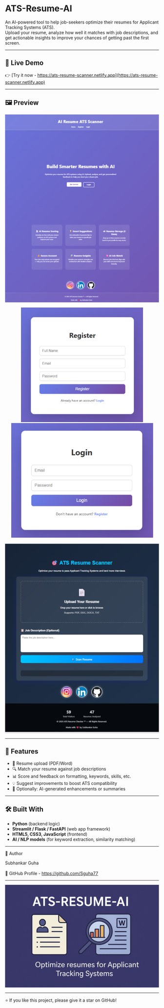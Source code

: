 # ATS-Resume-AI

An AI-powered tool to help job-seekers optimize their resumes for Applicant Tracking Systems (ATS).  
Upload your resume, analyze how well it matches with job descriptions, and get actionable insights to improve your chances of getting past the first screen.

---

## 🚀 Live Demo  
 
👉 [Try it now - https://ats-resume-scanner.netlify.app](https://ats-resume-scanner.netlify.app) 

---

## 🖼️ Preview  
<p align="center">
  <img src="assets/ss1.png" alt="ATS-Resume-AI Preview" width="600">
</p>
<p align="center">
  <img src="assets/ss2.png" alt="ATS-Resume-AI Preview" width="400">
  <img src="assets/ss3.png" alt="ATS-Resume-AI Preview" width="465">
</p>
<p align="center">
  <img src="assets/ss4.png" alt="ATS-Resume-AI Preview" width="600">
</p>


---

## 🧩 Features
- 📄 Resume upload (PDF/Word)  
- 🔍 Match your resume against job descriptions  
- 📊 Score and feedback on formatting, keywords, skills, etc.  
- 💡 Suggest improvements to boost ATS compatibility  
- 🧠 Optionally: AI-generated enhancements or summaries  

---

## 🛠️ Built With
- **Python** (backend logic)  
- **Streamlit / Flask / FastAPI** (web app framework)  
- **HTML5, CSS3, JavaScript** (frontend)  
- **AI / NLP models** (for keyword extraction, similarity matching)  

---

👤 Author

Subhankar Guha<br><Br>
🔗 GitHub Profile - https://github.com/Sguha77

---

<p align="center">
  <img src="assets/ss5.png" alt="ATS-Resume-AI Preview" width="600">
</p>

---
⭐ If you like this project, please give it a star on GitHub!




